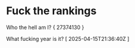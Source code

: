 # Fuck the rankings

Who the hell am I?
{ 27374130 }

What fucking year is it?
[ 2025-04-15T21:36:40Z ]
